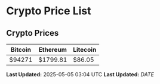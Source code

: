 # Crypto Price List

## Crypto Prices
| Bitcoin | Ethereum | Litecoin |
| ------- | -------- | -------- |
| $94271 | $1799.81 | $86.05 |
**Last Updated:** 2025-05-05 03:04 UTC
**Last Updated:** $DATE$
